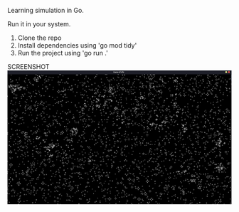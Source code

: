 Learning simulation in Go.

Run it in your system.
1. Clone the repo
2. Install dependencies using 'go mod tidy'
3. Run the project using 'go run .'

SCREENSHOT
![Game of life](./screenshot.png)
